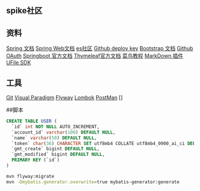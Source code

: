 ## spike社区

## 资料
[Spring 文档](https://spring.io/guides/)
[Spring Web文档](https://spring.io/guides/gs/serving-web-content/)
[es社区](https://elasticsearch.cn/explore)
[Github deploy key](https://developer.github.com/v3/guides/managing-deploy-keys/#deploy-keys)
[Bootstrap 文档](https://v3.bootstrap.com/getting-started/)
[Github OAuth](https://developer.github.com/apps/building-oauth-apps/creating-an-oauth-app/)
[Springboot 官方文档](https://docs.spring.io/spring-boot/docs/2.1.6.RELEASE/reference/html/)
[Thymeleaf官方文档](https://www.thymeleaf.org/doc/tutorials/3.0/usingthymeleaf.pdf)
[菜鸟教程](https://www.runoob.com/mysql/mysql-insert-query.html)
[MarkDown 插件](https://pandao.github.io/editor.md/)
[UFile SDK](https://github.com/ucloud/ufile-sdk-java)

## 工具
[Git](https://git-scm.com/download)
[Visual Paradigm](https://www.visual-paradigm.com)
[Flyway](https://flywaydb.org/)
[Lombok](https://www.projectlombok.org/)
[PostMan](https://www.getpostman.com/)
[]

##脚本
```sql
CREATE TABLE USER (
  `id` int NOT NULL AUTO_INCREMENT,
  `account_id` varchar(100) DEFAULT NULL,
  `name` varchar(50) DEFAULT NULL,
  `token` char(36) CHARACTER SET utf8mb4 COLLATE utf8mb4_0900_ai_ci DEFAULT NULL,
  `gmt_create` bigint DEFAULT NULL,
  `gmt_modified` bigint DEFAULT NULL,
  PRIMARY KEY (`id`)
)
```
```bash
mvn flyway:migrate
mvn -Dmybatis.generator.overwrite=true mybatis-generator:generate
```